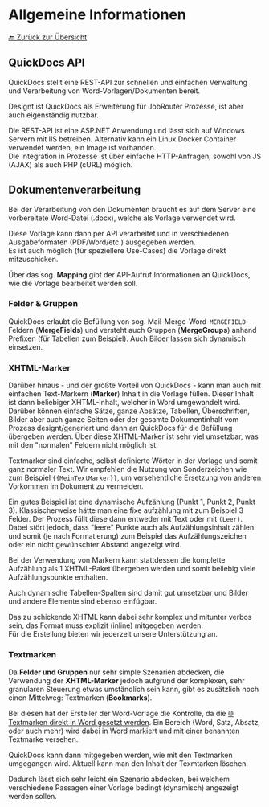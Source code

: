 # Allgemeine Informationen

[🔙 Zurück zur Übersicht](_toc.md)

## QuickDocs API

QuickDocs stellt eine REST-API zur schnellen und einfachen Verwaltung und Verarbeitung von Word-Vorlagen/Dokumenten bereit.

Designt ist QuickDocs als Erweiterung für JobRouter Prozesse, ist aber auch eigenständig nutzbar.

Die REST-API ist eine ASP\.NET Anwendung und lässt sich auf Windows Servern mit IIS betreiben. Alternativ kann ein Linux Docker Container verwendet werden, ein Image ist vorhanden.  
Die Integration in Prozesse ist über einfache HTTP-Anfragen, sowohl von JS (AJAX) als auch PHP (cURL) möglich.

## Dokumentenverarbeitung

Bei der Verarbeitung von den Dokumenten braucht es auf dem Server eine vorbereitete Word-Datei (.docx), welche als Vorlage verwendet wird.

Diese Vorlage kann dann per API verarbeitet und in verschiedenen Ausgabeformaten (PDF/Word/etc.) ausgegeben werden.  
Es ist auch möglich (für speziellere Use-Cases) die Vorlage direkt mitzuschicken.

Über das sog. **Mapping** gibt der API-Aufruf Informationen an QuickDocs, wie die Vorlage bearbeitet werden soll.

### Felder & Gruppen

QuickDocs erlaubt die Befüllung von sog. Mail-Merge-Word-`MERGEFIELD`-Feldern (**MergeFields**) und versteht auch Gruppen (**MergeGroups**) anhand Prefixen (für Tabellen zum Beispiel). Auch Bilder lassen sich dynamisch einsetzen.

### XHTML-Marker

Darüber hinaus - und der größte Vorteil von QuickDocs - kann man auch mit einfachen Text-Markern (**Marker**) Inhalt in die Vorlage füllen. Dieser Inhalt ist dann beliebiger XHTML-Inhalt, welcher in Word umgewandelt wird. Darüber können einfache Sätze, ganze Absätze, Tabellen, Überschriften, Bilder aber auch ganze Seiten oder der gesamte Dokumentinhalt vom Prozess designt/generiert und dann an QuickDocs für die Befüllung übergeben werden. Über diese XHTML-Marker ist sehr viel umsetzbar, was mit den "normalen" Feldern nicht möglich ist.

Textmarker sind einfache, selbst definierte Wörter in der Vorlage und somit ganz normaler Text. Wir empfehlen die Nutzung von Sonderzeichen wie zum Beispiel `{{MeinTextMarker}}`, um versehentliche Ersetzung von anderen Vorkommen im Dokument zu vermeiden.

Ein gutes Beispiel ist eine dynamische Aufzählung (Punkt 1, Punkt 2, Punkt 3). Klassischerweise hätte man eine fixe aufzählung mit zum Beispiel 3 Felder. Der Prozess füllt diese dann entweder mit Text oder mit `(Leer)`. Dabei stört jedoch, dass "leere" Punkte auch als Aufzählungsinhalt zählen und somit (je nach Formatierung) zum Beispiel das Aufzählungszeichen oder ein nicht gewünschter Abstand angezeigt wird.

Bei der Verwendung von Markern kann stattdessen die komplette Aufzählung als 1 XHTML-Paket übergeben werden und somit beliebig viele Aufzählungspunkte enthalten.

Auch dynamische Tabellen-Spalten sind damit gut umsetzbar und Bilder und andere Elemente sind ebenso einfügbar.

Das zu schickende XHTML kann dabei sehr komplex und mitunter verbos sein, das Format muss explizit (inline) mitgegeben werden.  
Für die Erstellung bieten wir jederzeit unsere Unterstützung an.

### Textmarken

Da **Felder und Gruppen** nur sehr simple Szenarien abdecken, die Verwendung der **XHTML-Marker** jedoch aufgrund der komplexen, sehr granularen Steuerung etwas umständlich sein kann, gibt es zusätzlich noch einen Mittelweg: Textmarken (**Bookmarks**).

Bei diesen hat der Ersteller der Word-Vorlage die Kontrolle, da die [🌐 Textmarken direkt in Word gesetzt werden](https://support.microsoft.com/de-de/office/hinzuf%C3%BCgen-oder-l%C3%B6schen-von-textmarken-in-einem-word-dokument-oder-einer-outlook-nachricht-f68d781f-0150-4583-a90e-a4009d99c2a0). Ein Bereich (Word, Satz, Absatz, oder auch mehr) wird dabei in Word markiert und mit einer benannten Textmarke versehen.

QuickDocs kann dann mitgegeben werden, wie mit den Textmarken umgegangen wird. Aktuell kann man den Inhalt der Texmtarken löschen.

Dadurch lässt sich sehr leicht ein Szenario abdecken, bei welchem verschiedene Passagen einer Vorlage bedingt (dynamisch) angezeigt werden sollen.

